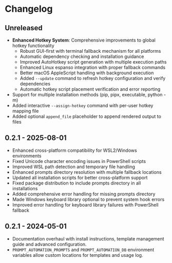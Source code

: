 # Changelog

## Unreleased
- **Enhanced Hotkey System**: Comprehensive improvements to global hotkey functionality
  - Robust GUI-first with terminal fallback mechanism for all platforms
  - Automatic dependency checking and installation guidance
  - Improved AutoHotkey script generation with multiple execution paths
  - Enhanced Linux espanso integration with proper fallback commands
  - Better macOS AppleScript handling with background execution
  - Added `--update` command to refresh hotkey configuration and verify dependencies
  - Automatic hotkey script placement verification and error reporting
- Support for multiple installation methods (pip, pipx, executable, python -m)
- Added interactive `--assign-hotkey` command with per-user hotkey mapping file
- Added optional `append_file` placeholder to append rendered output to files

## 0.2.1 - 2025-08-01
- Enhanced cross-platform compatibility for WSL2/Windows environments
- Fixed Unicode character encoding issues in PowerShell scripts  
- Improved WSL path detection and temporary file handling
- Enhanced prompts directory resolution with multiple fallback locations
- Updated all installation scripts for better cross-platform support
- Fixed package distribution to include prompts directory in all installations
- Added comprehensive error handling for missing prompts directory
- Made Windows keyboard library optional to prevent system hook errors
- Improved error handling for keyboard library failures with PowerShell fallback

## 0.2.1 - 2024-05-01
- Documentation overhaul with install instructions, template management guide and advanced configuration.
- `PROMPT_AUTOMATION_PROMPTS` and `PROMPT_AUTOMATION_DB` environment variables allow custom locations for templates and usage log.

